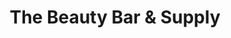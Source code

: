 ---
title: "The Beauty Bar & Supply"
url: /newport-news/the-beauty-bar-und-supply/
shop: Kosmetik
---